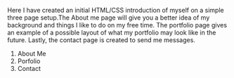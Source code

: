 Here I have created an initial HTML/CSS introduction of myself on a simple three page setup.The About me page will give you a better idea of my background and things I like to do on my free time. The portfolio page gives an example of a possible layout of what my portfolio may look like in the future. Lastly, the contact page is created to send me messages.

  1)  About Me
  2)  Porfolio
  3)  Contact
  
  
